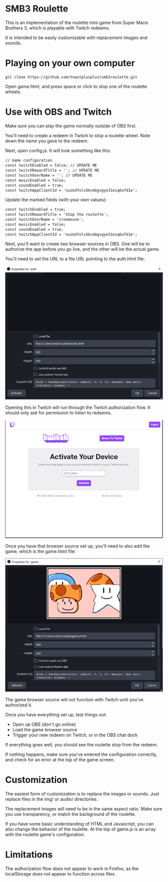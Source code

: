 # SMB3 Roulette

This is an implementation of the roulette mini game from Super Mario Brothers 3, which is playable with Twitch redeems.

It is intended to be easily customizable with replacement images and sounds.

# Playing on your own computer

```
git clone https://github.com/toastplusplus/smb3roulette.git
```

Open game.html, and press space or click to stop one of the roulette wheels.

# Use with OBS and Twitch

Make sure you can play the game normally outside of OBS first.

You'll need to create a redeem in Twitch to stop a roulette wheel. Note down the name you gave to the redeem.

Next, open config.js. It will look something like this:

```
// Game configuration
const twitchEnabled = false; // UPDATE ME
const twitchRewardTitle = ''; // UPDATE ME
const twitchUserName = ''; // UPDATE ME
const musicEnabled = false;
const soundEnabled = true;
const twitchAppClientId = 'nuzm3folc6kvdmgvgye31eiq6ufd1e';
```

Update the marked fields (with your own values):

```
const twitchEnabled = true;
const twitchRewardTitle = 'Stop the roulette';
const twitchUserName = 'ironmouse';
const musicEnabled = false;
const soundEnabled = true;
const twitchAppClientId = 'nuzm3folc6kvdmgvgye31eiq6ufd1e';
```

Next, you'll want to create two browser sources in OBS. One will be to authorize the app before you go live, and the other will be the actual game.

You'll need to set the URL to a file URL pointing to the auth.html file:

![image](doc/obs_auth.png)

Opening this in Twitch will run through the Twitch authorization flow. It should only ask for permission to listen to redeems.

![image](doc/auth_example.png)

Once you have that browser source set up, you'll need to also add the game, which is the game.html file:

![image](doc/obs_game.png)

The game browser source will _not_ function with Twitch until you've authorized it.

Once you have everything set up, test things out:
- Open up OBS (don't go online)
- Load the game browser source
- Trigger your new redeem on Twitch, or in the OBS chat dock

If everything goes well, you should see the roulette stop from the redeem.

If nothing happens, make sure you've entered the configuration correctly, and check for an error at the top of the game screen.

# Customization

The easiest form of customization is to replace the images or sounds. Just replace files in the img/ or audio/ directories.

The replacement images will need to be in the same aspect ratio. Make sure you use transparency, or match the background of the roulette.

If you have some basic understanding of HTML and Javascript, you can also change the behavior of the roulette. At the top of game.js is an array with the roulette game's configuration.

# Limitations

The authorization flow does not appear to work in Firefox, as the localStorage does not appear to function across files.